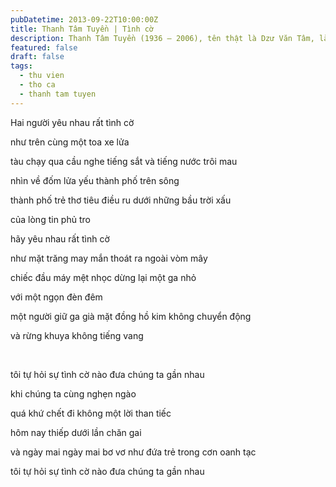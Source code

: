 ```yaml
---
pubDatetime: 2013-09-22T10:00:00Z
title: Thanh Tâm Tuyền | Tình cờ
description: Thanh Tâm Tuyền (1936 – 2006), tên thật là Dzư Văn Tâm, là một nhà thơ, nhà văn người Việt nổi tiếng, được biết đến với những cách tân thơ ca táo bạo.
featured: false
draft: false
tags:
  - thu vien
  - tho ca
  - thanh tam tuyen
---
```


Hai người yêu nhau rất tình cờ

như trên cùng một toa xe lửa

tàu chạy qua cầu nghe tiếng sắt và tiếng nước trôi mau

nhìn về đốm lửa yếu thành phố trên sông

thành phố trẻ thơ tiêu điều ru dưới những bầu trời xấu

của lòng tin phủ tro

hãy yêu nhau rất tình cờ

như mặt trăng may mắn thoát ra ngoài vòm mây

chiếc đầu máy mệt nhọc dừng lại một ga nhỏ

với một ngọn đèn đêm

một người giữ ga già mặt đồng hồ kim không chuyển động

và rừng khuya không tiếng vang

‍

tôi tự hỏi sự tình cờ nào đưa chúng ta gần nhau

khi chúng ta cùng nghẹn ngào

quá khứ chết đi không một lời than tiếc

hôm nay thiếp dưới lần chăn gai

và ngày mai ngày mai bơ vơ như đứa trẻ trong cơn oanh tạc

tôi tự hỏi sự tình cờ nào đưa chúng ta gần nhau
